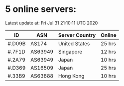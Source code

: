 # 5 online servers:

Latest update at: Fri Jul 31 21:10:11 UTC 2020

| ID | ASN | Server Country | Online |
| -- | --- | -------------- | ------ |
| #.D09B | AS174 | United States | 25 hrs |
| #.7F1D | AS63949 | Singapore | 12 hrs |
| #.2A79 | AS63949 | Japan | 10 hrs |
| #.D369 | AS16509 | Japan | 25 hrs |
| #.33B9 | AS63888 | Hong Kong | 10 hrs |

